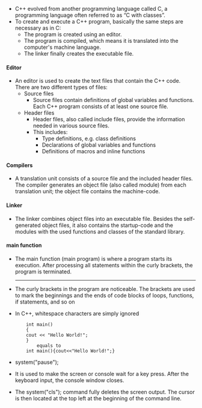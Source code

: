 - C++ evolved from another programming language called C, a programming language often referred to as “C with classes”.
- To create and execute a C++ program, basically the same steps are necessary as in C:
  - The program is created using an editor.
  - The program is compiled, which means it is translated into the computer's machine language.
  - The linker finally creates the executable file.

#### Editor
- An editor is used to create the text files that contain the C++ code. There are two different types of files:
  - Source files
    - Source files contain definitions of global variables and functions. Each C++ program consists of at least one source file.
  - Header files
    - Header files, also called include files, provide the information needed in various source files.
    - This includes:
      - Type definitions, e.g. class definitions
      - Declarations of global variables and functions
      - Definitions of macros and inline functions
     
#### Compilers 
- A translation unit consists of a source file and the included header files. The compiler generates an object file (also called module) from each translation unit; the object file contains the machine-code.

#### Linker  
- The linker combines object files into an executable file. Besides the self-generated object files, it also contains the startup-code and the modules with the used functions and classes of the standard library.


#### main function 
- The main function (main program) is where a program starts its execution. After processing all statements within the curly brackets, the program is terminated.

  ------------------------------------------------------------------------------------------------------------------------------------------------
- The curly brackets in the program are noticeable.  The brackets are used to mark the beginnings and the ends of code blocks of loops, functions, if statements, and so on
- In C++, whitespace characters are simply ignored

          
          int main() 
          { 
          cout << "Hello World!"; 
          } 
              equals to  
          int main(){cout<<"Hello World!";} 


-  system("pause");
  -  It is used to make the screen or console wait for a key press. After the keyboard input, the console window closes.
- The system("cls"); command fully deletes the screen output. The cursor is then located at the top left at the beginning of the command line. 







